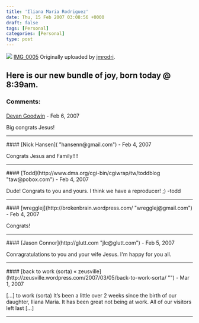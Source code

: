 ```yaml
---
title: 'Iliana Maria Rodriguez'
date: Thu, 15 Feb 2007 03:08:56 +0000
draft: false
tags: [Personal]
categories: [Personal]
type: post
---
```


[![](http://farm1.static.flickr.com/178/390755508_85260fb0fe_m.jpg)](http://www.flickr.com/photos/jmrodri/390755508/ "photo sharing")
[IMG\_0005](http://www.flickr.com/photos/jmrodri/390755508/)
Originally uploaded by [jmrodri](http://www.flickr.com/people/jmrodri/).

Here is our new bundle of joy, born today @ 8:39am.
---
### Comments:
####
[Devan Goodwin](http://dgoodwin.dangerouslyinc.com "dgoodwin@dangerouslyinc.com") - <time datetime="2007-02-17 08:34:57">Feb 6, 2007</time>

Big congrats Jesus!
<hr />
####
[Nick Hansen]( "hansenn@gmail.com") - <time datetime="2007-02-15 17:11:39">Feb 4, 2007</time>

Congrats Jesus and Family!!!!
<hr />
####
[Todd](http://www.dma.org/cgi-bin/cgiwrap/tw/toddblog "taw@pobox.com") - <time datetime="2007-02-15 21:05:34">Feb 4, 2007</time>

Dude! Congrats to you and yours. I think we have a reproducer! ;) -todd
<hr />
####
[wregglej](http://brokenbrain.wordpress.com/ "wregglej@gmail.com") - <time datetime="2007-02-15 23:35:58">Feb 4, 2007</time>

Congrats!
<hr />
####
[Jason Connor](http://glutt.com "jlc@glutt.com") - <time datetime="2007-02-16 01:49:18">Feb 5, 2007</time>

Conragratulations to you and your wife Jesus. I'm happy for you all.
<hr />
####
[back to work (sorta) &laquo; zeusville](http://zeusville.wordpress.com/2007/03/05/back-to-work-sorta/ "") - <time datetime="2007-03-05 10:16:51">Mar 1, 2007</time>

\[...\] to work (sorta) It’s been a little over 2 weeks since the birth of our daughter, Iliana Maria. It has been great not being at work. All of our visitors left last \[...\]
<hr />
